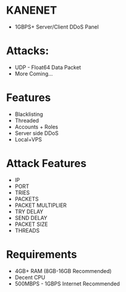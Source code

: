 # KANENET
- 1GBPS+ Server/Client DDoS Panel

# Attacks:
- UDP - Float64 Data Packet
- More Coming...

# Features
- Blacklisting
- Threaded
- Accounts + Roles
- Server side DDoS
- Local+VPS

# Attack Features
- IP
- PORT
- TRIES
- PACKETS
- PACKET MULTIPLIER
- TRY DELAY
- SEND DELAY
- PACKET SIZE
- THREADS

# Requirements
- 4GB+ RAM (8GB-16GB Recommended)
- Decent CPU
- 500MBPS - 1GBPS Internet Recommended
